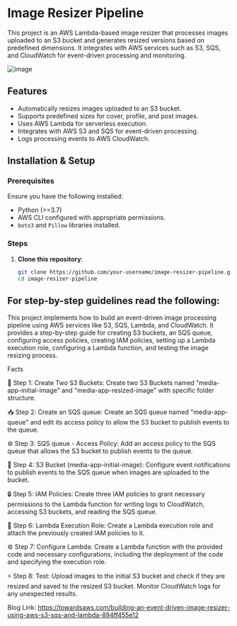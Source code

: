 #  Image Resizer Pipeline

This project is an AWS Lambda-based image resizer that processes images uploaded to an S3 bucket and generates resized versions based on predefined dimensions. It integrates with AWS services such as S3, SQS, and CloudWatch for event-driven processing and monitoring.

![image](https://user-images.githubusercontent.com/19708705/228999047-c28dfcb6-8832-4c36-82c9-0dfe0162fd0e.png)

## Features

- Automatically resizes images uploaded to an S3 bucket.
- Supports predefined sizes for cover, profile, and post images.
- Uses AWS Lambda for serverless execution.
- Integrates with AWS S3 and SQS for event-driven processing.
- Logs processing events to AWS CloudWatch.

## Installation & Setup

### Prerequisites

Ensure you have the following installed:
- Python (>=3.7)
- AWS CLI configured with appropriate permissions.
- `boto3` and `Pillow` libraries installed.

### Steps

1. **Clone this repository**:
   ```sh
   git clone https://github.com/your-username/image-resizer-pipeline.git
   cd image-resizer-pipeline

## For step-by-step guidelines read the following:
This project implements how to build an event-driven image processing pipeline using AWS services like S3, SQS, Lambda, and CloudWatch. It provides a step-by-step guide for creating S3 buckets, an SQS queue, configuring access policies, creating IAM policies, setting up a Lambda execution role, configuring a Lambda function, and testing the image resizing process.

Facts

📂 Step 1: Create Two S3 Buckets: Create two S3 Buckets named "media-app-initial-image" and "media-app-resized-image" with specific folder structure.

📥 Step 2: Create an SQS queue: Create an SQS queue named "media-app-queue" and edit its access policy to allow the S3 bucket to publish events to the queue.

⚙️ Step 3: SQS queue - Access Policy: Add an access policy to the SQS queue that allows the S3 bucket to publish events to the queue.

📂 Step 4: S3 Bucket (media-app-initial-image): Configure event notifications to publish events to the SQS queue when images are uploaded to the bucket.

🔒 Step 5: IAM Policies: Create three IAM policies to grant necessary permissions to the Lambda function for writing logs to CloudWatch, accessing S3 buckets, and reading the SQS queue.

🤝 Step 6: Lambda Execution Role: Create a Lambda execution role and attach the previously created IAM policies to it.

⚙️ Step 7: Configure Lambda: Create a Lambda function with the provided code and necessary configurations, including the deployment of the code and specifying the execution role.

⚡ Step 8: Test: Upload images to the initial S3 bucket and check if they are resized and saved to the resized S3 bucket. Monitor CloudWatch logs for any unexpected results.

Blog Link: https://towardsaws.com/building-an-event-driven-image-resizer-using-aws-s3-sqs-and-lambda-894ff455e12

